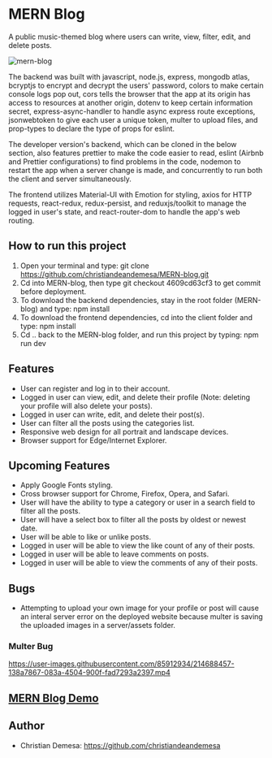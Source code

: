 # MERN Blog
A public music-themed blog where users can write, view, filter, edit, and delete posts. 

![mern-blog](https://user-images.githubusercontent.com/85912934/214684972-22495c29-a9b3-4698-812e-a59803322cce.png)

The backend was built with javascript, node.js, express, mongodb atlas,   
bcryptjs to encrypt and decrypt the users' password, colors to make certain console logs pop out, 
cors tells the browser that the app at its origin has access to resources at another origin, 
dotenv to keep certain information secret, express-async-handler to handle async express route exceptions, 
jsonwebtoken to give each user a unique token, multer to upload files, and prop-types to declare the type of props for eslint.

The developer version's backend, which can be cloned in the below section, also features prettier to make the code easier to read, eslint (Airbnb and 
Prettier configurations) to find problems in the code, nodemon to restart the app when a server change is made, and concurrently to run both the client and server simultaneously.

The frontend utilizes Material-UI with Emotion for styling, axios for HTTP requests, react-redux, redux-persist, and reduxjs/toolkit to manage the logged in user's state, and react-router-dom to handle the app's web routing.

## How to run this project
1. Open your terminal and type: git clone https://github.com/christiandeandemesa/MERN-blog.git
2. Cd into MERN-blog, then type git checkout 4609cd63cf3 to get commit before deployment.
2. To download the backend dependencies, stay in the root folder (MERN-blog) and type: npm install
3. To download the frontend dependencies, cd into the client folder and type: npm install
4. Cd .. back to the MERN-blog folder, and run this project by typing: npm run dev

## Features
- User can register and log in to their account.
- Logged in user can view, edit, and delete their profile (Note: deleting your profile will also delete your posts).
- Logged in user can write, edit, and delete their post(s).
- User can filter all the posts using the categories list.
- Responsive web design for all portrait and landscape devices.
- Browser support for Edge/Internet Explorer.

## Upcoming Features
- Apply Google Fonts styling.
- Cross browser support for Chrome, Firefox, Opera, and Safari.
- User will have the ability to type a category or user in a search field to filter all the posts.
- User will have a select box to filter all the posts by oldest or newest date.
- User will be able to like or unlike posts.
- Logged in user will be able to view the like count of any of their posts.
- Logged in user will be able to leave comments on posts.
- Logged in user will be able to view the comments of any of their posts.

## Bugs
- Attempting to upload your own image for your profile or post will cause an interal server error on the deployed website because multer is saving the uploaded images in a server/assets folder.

### Multer Bug
https://user-images.githubusercontent.com/85912934/214688457-138a7867-083a-4504-900f-fad7293a2397.mp4

## [MERN Blog Demo](https://mern-blog-frontend-ejna.onrender.com/)

## Author
- Christian Demesa: https://github.com/christiandeandemesa
